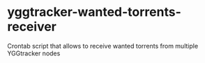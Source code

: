 # yggtracker-wanted-torrents-receiver
Crontab script that allows to receive wanted torrents from multiple YGGtracker nodes
